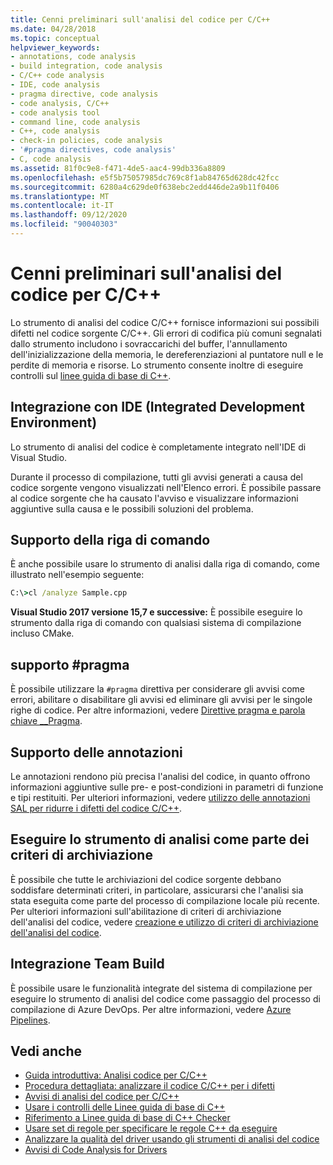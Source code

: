 ```yaml
---
title: Cenni preliminari sull'analisi del codice per C/C++
ms.date: 04/28/2018
ms.topic: conceptual
helpviewer_keywords:
- annotations, code analysis
- build integration, code analysis
- C/C++ code analysis
- IDE, code analysis
- pragma directive, code analysis
- code analysis, C/C++
- code analysis tool
- command line, code analysis
- C++, code analysis
- check-in policies, code analysis
- '#pragma directives, code analysis'
- C, code analysis
ms.assetid: 81f0c9e8-f471-4de5-aac4-99db336a8809
ms.openlocfilehash: e5f5b75057985dc769c8f1ab84765d628dc42fcc
ms.sourcegitcommit: 6280a4c629de0f638ebc2edd446de2a9b11f0406
ms.translationtype: MT
ms.contentlocale: it-IT
ms.lasthandoff: 09/12/2020
ms.locfileid: "90040303"
---
```

# <a name="code-analysis-for-cc-overview"></a>Cenni preliminari sull'analisi del codice per C/C++

Lo strumento di analisi del codice C/C++ fornisce informazioni sui possibili difetti nel codice sorgente C/C++. Gli errori di codifica più comuni segnalati dallo strumento includono i sovraccarichi del buffer, l'annullamento dell'inizializzazione della memoria, le dereferenziazioni al puntatore null e le perdite di memoria e risorse. Lo strumento consente inoltre di eseguire controlli sul [linee guida di base di C++](https://github.com/isocpp/CppCoreGuidelines/blob/master/CppCoreGuidelines.md).

## <a name="ide-integrated-development-environment-integration"></a>Integrazione con IDE (Integrated Development Environment)

Lo strumento di analisi del codice è completamente integrato nell'IDE di Visual Studio.

Durante il processo di compilazione, tutti gli avvisi generati a causa del codice sorgente vengono visualizzati nell'Elenco errori. È possibile passare al codice sorgente che ha causato l'avviso e visualizzare informazioni aggiuntive sulla causa e le possibili soluzioni del problema.

## <a name="command-line-support"></a>Supporto della riga di comando

È anche possibile usare lo strumento di analisi dalla riga di comando, come illustrato nell'esempio seguente:

```cmd
C:\>cl /analyze Sample.cpp
```

**Visual Studio 2017 versione 15,7 e successive:** È possibile eseguire lo strumento dalla riga di comando con qualsiasi sistema di compilazione incluso CMake.

## <a name="pragma-support"></a>supporto #pragma

È possibile utilizzare la `#pragma` direttiva per considerare gli avvisi come errori, abilitare o disabilitare gli avvisi ed eliminare gli avvisi per le singole righe di codice. Per altre informazioni, vedere [Direttive pragma e parola chiave __Pragma](/cpp/preprocessor/pragma-directives-and-the-pragma-keyword).

## <a name="annotation-support"></a>Supporto delle annotazioni

Le annotazioni rendono più precisa l'analisi del codice, in quanto offrono informazioni aggiuntive sulle pre- e post-condizioni in parametri di funzione e tipi restituiti. Per ulteriori informazioni, vedere [utilizzo delle annotazioni SAL per ridurre i difetti del codice C/C++](../code-quality/using-sal-annotations-to-reduce-c-cpp-code-defects.md).

## <a name="run-analysis-tool-as-part-of-check-in-policy"></a>Eseguire lo strumento di analisi come parte dei criteri di archiviazione

È possibile che tutte le archiviazioni del codice sorgente debbano soddisfare determinati criteri, in particolare, assicurarsi che l'analisi sia stata eseguita come parte del processo di compilazione locale più recente. Per ulteriori informazioni sull'abilitazione di criteri di archiviazione dell'analisi del codice, vedere [creazione e utilizzo di criteri di archiviazione dell'analisi del codice](/visualstudio/code-quality/how-to-create-or-update-standard-code-analysis-check-in-policies).

## <a name="team-build-integration"></a>Integrazione Team Build

È possibile usare le funzionalità integrate del sistema di compilazione per eseguire lo strumento di analisi del codice come passaggio del processo di compilazione di Azure DevOps. Per altre informazioni, vedere [Azure Pipelines](/azure/devops/pipelines/index).

## <a name="see-also"></a>Vedi anche

- [Guida introduttiva: Analisi codice per C/C++](quick-start-code-analysis-for-c-cpp.md)
- [Procedura dettagliata: analizzare il codice C/C++ per i difetti](walkthrough-analyzing-c-cpp-code-for-defects.md)
- [Avvisi di analisi del codice per C/C++](code-analysis-for-c-cpp-warnings.md)
- [Usare i controlli delle Linee guida di base di C++](using-the-cpp-core-guidelines-checkers.md)
- [Riferimento a Linee guida di base di C++ Checker](code-analysis-for-cpp-corecheck.md)
- [Usare set di regole per specificare le regole C++ da eseguire](using-rule-sets-to-specify-the-cpp-rules-to-run.md)
- [Analizzare la qualità del driver usando gli strumenti di analisi del codice](/windows-hardware/drivers/develop/analyzing-driver-quality-by-using-code-analysis-tools)
- [Avvisi di Code Analysis for Drivers](/windows-hardware/drivers/devtest/prefast-for-drivers-warnings)
